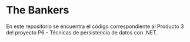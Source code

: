 # The Bankers

En este repositorio se encuentra el código correspondiente al Producto 3 del proyecto P6 - Técnicas de persistencia de datos con .NET.
